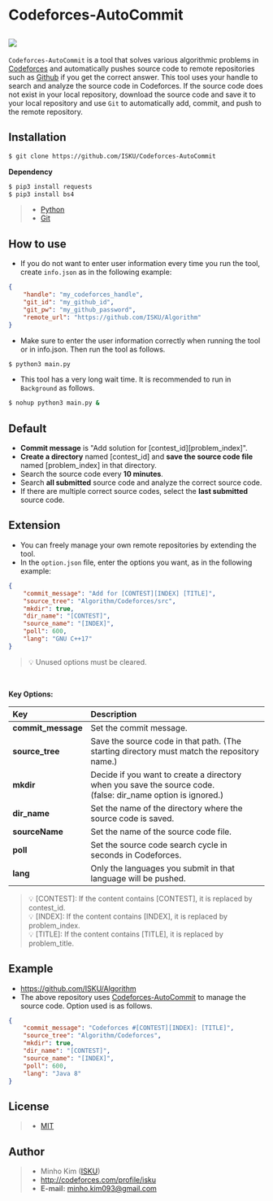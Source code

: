 Codeforces-AutoCommit
==========
[![](http://st.codeforces.com/s/74869/images/codeforces-logo-with-telegram.png)](http://codeforces.com/)
----------
 `Codeforces-AutoCommit` is a tool that solves various algorithmic problems in [Codeforces](http://codeforces.com/) and automatically pushes source code to remote repositories such as [Github](https://github.com) if you get the correct answer. This tool uses your handle to search and analyze the source code in Codeforces. If the source code does not exist in your local repository, download the source code and save it to your local repository and use `Git` to automatically add, commit, and push to the remote repository.

Installation
----------
``` bash
$ git clone https://github.com/ISKU/Codeforces-AutoCommit
```

**Dependency**
``` bash
$ pip3 install requests
$ pip3 install bs4
```

> - [Python](https://www.python.org/)
> - [Git](https://git-scm.com/)

How to use
----------
- If you do not want to enter user information every time you run the tool, create `info.json` as in the following example:
``` json
{
	"handle": "my_codeforces_handle",
	"git_id": "my_github_id",
	"git_pw": "my_github_password",
	"remote_url": "https://github.com/ISKU/Algorithm"
}
```

- Make sure to enter the user information correctly when running the tool or in info.json. Then run the tool as follows.
``` bash
$ python3 main.py
```

- This tool has a very long wait time. It is recommended to run in `Background` as follows.
``` bash
$ nohup python3 main.py &
```

Default
----------
- **Commit message** is "Add solution for [contest_id][problem_index]".
- **Create a directory** named [contest_id] and **save the source code file** named [problem_index] in that directory.
- Search the source code every **10 minutes**.
- Search **all submitted** source code and analyze the correct source code.
- If there are multiple correct source codes, select the **last submitted** source code.

Extension
----------
- You can freely manage your own remote repositories by extending the tool.
- In the `option.json` file, enter the options you want, as in the following example:

``` json
{
	"commit_message": "Add for [CONTEST][INDEX] [TITLE]",
	"source_tree": "Algorithm/Codeforces/src",
	"mkdir": true,
	"dir_name": "[CONTEST]",
	"source_name": "[INDEX]",
	"poll": 600,
	"lang": "GNU C++17"
}
```
> :bulb: Unused options must be cleared.
<br>

**Key Options:**

| **Key**            | **Description**
|:-------------------|:-------------------------------------------------------------------------------------------
| **commit_message** | Set the commit message.
| **source_tree**    | Save the source code in that path. (The starting directory must match the repository name.)
| **mkdir**          | Decide if you want to create a directory when you save the source code. <br>(false: dir_name option is ignored.)
| **dir_name**       | Set the name of the directory where the source code is saved.
| **sourceName**     | Set the name of the source code file.
| **poll**           | Set the source code search cycle in seconds in Codeforces.
| **lang**           | Only the languages you submit in that language will be pushed.

> :bulb: [CONTEST]: If the content contains [CONTEST], it is replaced by contest_id. <br>
> :bulb: [INDEX]: If the content contains [INDEX], it is replaced by problem_index. <br>
> :bulb: [TITLE]: If the content contains [TITLE], it is replaced by problem_title.

Example
----------
- https://github.com/ISKU/Algorithm
- The above repository uses [Codeforces-AutoCommit](https://github.com/ISKU/Codeforces-AutoCommit) to manage the source code. Option used is as follows.

``` json
{
	"commit_message": "Codeforces #[CONTEST][INDEX]: [TITLE]",
	"source_tree": "Algorithm/Codeforces",
	"mkdir": true,
	"dir_name": "[CONTEST]",
	"source_name": "[INDEX]",
	"poll": 600,
	"lang": "Java 8"
}
```

License
----------
> - [MIT](LICENSE)

Author
----------
> - Minho Kim ([ISKU](https://github.com/ISKU))
> - http://codeforces.com/profile/isku
> - **E-mail:** minho.kim093@gmail.com
